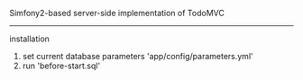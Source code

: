Simfony2-based server-side implementation of TodoMVC


-------------------------
installation
1. set current database parameters 'app/config/parameters.yml'
2. run 'before-start.sql'